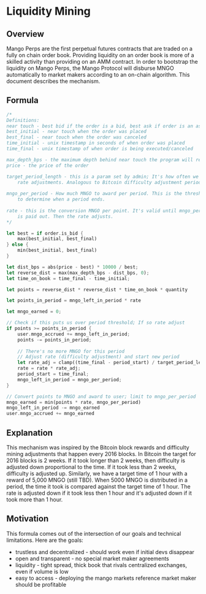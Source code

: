 # Liquidity Mining

## Overview

Mango Perps are the first perpetual futures contracts that are traded on a fully on chain order book. Providing liquidity on an order book is more of a skilled activity than providing on an AMM contract. In order to bootstrap the liquidity on Mango Perps, the Mango Protocol will disburse MNGO automatically to market makers according to an on-chain algorithm. This document describes the mechanism.

## Formula

```rust
/*
Definitions:
near touch - best bid if the order is a bid, best ask if order is an ask
best_initial - near touch when the order was placed
best_final - near touch when the order was canceled
time_initial - unix timestamp in seconds of when order was placed
time_final - unix timestamp of when order is being executed/canceled

max_depth_bps - the maximum depth behind near touch the program will reward
price - the price of the order

target_period_length - this is a param set by admin; It's how often we want
    rate adjustments. Analogous to Bitcoin difficulty adjustment period of 2 weeks
    
mngo_per_period - How much MNGO to award per period. This is the threshold 
    to determine when a period ends.
    
rate - this is the conversion MNGO per point. It's valid until mngo_per_period MNGO
    is paid out. Then the rate adjusts. 
*/

let best = if order.is_bid {
    max(best_initial, best_final)
} else {
    min(best_initial, best_final)
}

let dist_bps = abs(price - best) * 10000 / best;
let reverse_dist = max(max_depth_bps - dist_bps, 0);
let time_on_book = time_final - time_initial;

let points = reverse_dist * reverse_dist * time_on_book * quantity

let points_in_period = mngo_left_in_period * rate

let mngo_earned = 0;

// Check if this puts us over period threshold; If so rate adjust
if points >= points_in_period {
    user.mngo_accrued += mngo_left_in_period;
    points -= points_in_period;
    
    // There's no more MNGO for this period
    // Adjust rate (difficulty adjustment) and start new period
    let rate_adj = clamp((time_final - period_start) / target_period_length, 1/4, 4);
    rate = rate * rate_adj;
    period_start = time_final;
    mngo_left_in_period = mngo_per_period;
}

// Convert points to MNGO and award to user; limit to mngo_per_period
mngo_earned = min(points * rate, mngo_per_period)
mngo_left_in_period -= mngo_earned
user.mngo_accrued += mngo_earned
```

## Explanation

This mechanism was inspired by the Bitcoin block rewards and difficulty mining adjustments that happen every 2016 blocks. In Bitcoin the target for 2016 blocks is 2 weeks. If it took longer than 2 weeks, then difficulty is adjusted down proportional to the time. If it took less than 2 weeks, difficulty is adjusted up. Similarly, we have a target time of 1 hour with a reward of 5,000 MNGO \(still TBD\). When 5000 MNGO is distributed in a period, the time it took is compared against the target time of 1 hour. The rate is adjusted down if it took less then 1 hour and it's adjusted down if it took more than 1 hour.

## Motivation

This formula comes out of the intersection of our goals and technical limitations. Here are the goals:

* trustless and decentralized - should work even if initial devs disappear
* open and transparent - no special market maker agreements
* liquidity - tight spread, thick book that rivals centralized exchanges, even if volume is low
* easy to access - deploying the mango markets reference market maker should be profitable 



